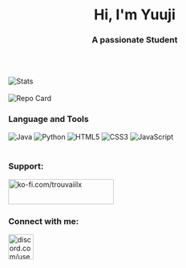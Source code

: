 <h1 align="center">Hi, I'm Yuuji</h1>
<h3 align="center">A passionate Student</h3>
<br><br>

<!-- Stats -->
![Stats](https://github-readme-stats.vercel.app/api?username=trouvaiilx&theme=github_dark&hide_border=true&include_all_commits=true&count_private=true&show_icons=true)
<br><br>
![Repo Card](https://github-readme-stats.vercel.app/api/pin/?username=trouvaiilx&repo=personal-projects&theme=blue_navy&hide_border=true)
<br>

<!-- Language and Tools -->
<h3 align="left">Language and Tools</h3>

![Java](https://img.shields.io/badge/java-%23ED8B00.svg?style=for-the-badge&logo=openjdk&logoColor=white)
![Python](https://img.shields.io/badge/python-3670A0?style=for-the-badge&logo=python&logoColor=ffdd54)
![HTML5](https://img.shields.io/badge/html5-%23E34F26.svg?style=for-the-badge&logo=html5&logoColor=white)
![CSS3](https://img.shields.io/badge/css3-%231572B6.svg?style=for-the-badge&logo=css3&logoColor=white)
![JavaScript](https://img.shields.io/badge/javascript-%23323330.svg?style=for-the-badge&logo=javascript&logoColor=%23F7DF1E)
<br><br>

<!-- Support -->
<h3 align="left">Support:</h3>
<p><a href="https://ko-fi.com/ko-fi.com/trouvaiilx"> <img align="left" src="https://cdn.ko-fi.com/cdn/kofi3.png?v=3" height="50" width="210" alt="ko-fi.com/trouvaiilx" /></a></p><br><br>
<br>

<!-- Connections -->
<h3 align="left">Connect with me:</h3>
<p><a href="https://discord.com/users/trouvaiilx"> <img src="https://static.cdnlogo.com/logos/d/43/discord.svg" height="50" width="50" alt="discord.com/users/trouvaiilx" ></a></p>
